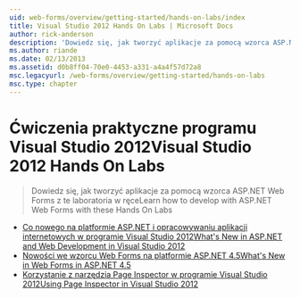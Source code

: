 ```yaml
---
uid: web-forms/overview/getting-started/hands-on-labs/index
title: Visual Studio 2012 Hands On Labs | Microsoft Docs
author: rick-anderson
description: 'Dowiedz się, jak tworzyć aplikacje za pomocą wzorca ASP.NET Web Forms z te laboratoria w ręce'
ms.author: riande
ms.date: 02/13/2013
ms.assetid: d0b8ff04-70e0-4453-a331-a4a4f57d72a8
msc.legacyurl: /web-forms/overview/getting-started/hands-on-labs
msc.type: chapter
---
```

<a name="visual-studio-2012-hands-on-labs"></a><span data-ttu-id="4464c-103">Ćwiczenia praktyczne programu Visual Studio 2012</span><span class="sxs-lookup"><span data-stu-id="4464c-103">Visual Studio 2012 Hands On Labs</span></span>
====================
> <span data-ttu-id="4464c-104">Dowiedz się, jak tworzyć aplikacje za pomocą wzorca ASP.NET Web Forms z te laboratoria w ręce</span><span class="sxs-lookup"><span data-stu-id="4464c-104">Learn how to develop with ASP.NET Web Forms with these Hands On Labs</span></span>


- [<span data-ttu-id="4464c-105">Co nowego na platformie ASP.NET i opracowywaniu aplikacji internetowych w programie Visual Studio 2012</span><span class="sxs-lookup"><span data-stu-id="4464c-105">What's New in ASP.NET and Web Development in Visual Studio 2012</span></span>](whats-new-in-aspnet-and-web-development-in-visual-studio-2012.md)
- [<span data-ttu-id="4464c-106">Nowości we wzorcu Web Forms na platformie ASP.NET 4.5</span><span class="sxs-lookup"><span data-stu-id="4464c-106">What's New in Web Forms in ASP.NET 4.5</span></span>](whats-new-in-web-forms-in-aspnet-45.md)
- [<span data-ttu-id="4464c-107">Korzystanie z narzędzia Page Inspector w programie Visual Studio 2012</span><span class="sxs-lookup"><span data-stu-id="4464c-107">Using Page Inspector in Visual Studio 2012</span></span>](using-page-inspector-in-visual-studio-2012.md)
